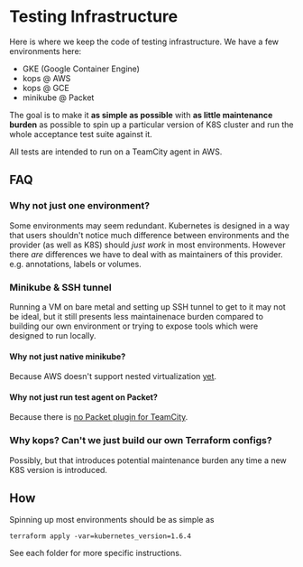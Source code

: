 # Testing Infrastructure

Here is where we keep the code of testing infrastructure. We have a few environments here:

 - GKE (Google Container Engine)
 - kops @ AWS
 - kops @ GCE
 - minikube @ Packet

The goal is to make it **as simple as possible** with **as little maintenance burden**
as possible to spin up a particular version of K8S cluster and run
the whole acceptance test suite against it.

All tests are intended to run on a TeamCity agent in AWS.

## FAQ

### Why not just one environment?

Some environments may seem redundant. Kubernetes is designed
in a way that users shouldn't notice much difference between environments
and the provider (as well as K8S) should _just work_ in most environments.
However there _are_ differences we have to deal with as maintainers
of this provider. e.g. annotations, labels or volumes.

### Minikube & SSH tunnel

Running a VM on bare metal and setting up SSH tunnel to get to it may not be ideal,
but it still presents less maintainenace burden compared to building our own environment
or trying to expose tools which were designed to run locally.

#### Why not just native minikube?

Because AWS doesn't support nested virtualization [yet](https://aws.amazon.com/ec2/instance-types/i3/).

#### Why not just run test agent on Packet?

Because there is [no Packet plugin for TeamCity](https://plugins.jetbrains.com/search?headline=102-cloud-support&pr_productId=&canRedirectToPlugin=false&showPluginCount=false&tags=Cloud+Support).

### Why kops? Can't we just build our own Terraform configs?

Possibly, but that introduces potential maintenance burden
any time a new K8S version is introduced.

## How

Spinning up most environments should be as simple as

```
terraform apply -var=kubernetes_version=1.6.4
```

See each folder for more specific instructions.
